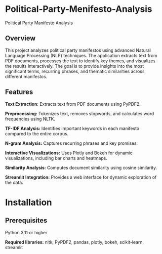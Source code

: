 # Political-Party-Menifesto-Analysis
Political Party Manifesto Analysis
## Overview
This project analyzes political party manifestos using advanced Natural Language Processing (NLP) techniques. The application extracts text from PDF documents, processes the text to identify key themes, and visualizes the results interactively.
The goal is to provide insights into the most significant terms, recurring phrases, and thematic similarities across different manifestos.

## Features

**Text Extraction:** Extracts text from PDF documents using PyPDF2.

**Preprocessing:** Tokenizes text, removes stopwords, and calculates word frequencies using NLTK.

**TF-IDF Analysis:** Identifies important keywords in each manifesto compared to the entire corpus.

**N-gram Analysis:** Captures recurring phrases and key promises.

**Interactive Visualizations:** Uses Plotly and Bokeh for dynamic visualizations, including bar charts and heatmaps.

**Similarity Analysis:** Computes document similarity using cosine similarity.

**Streamlit Integration:** Provides a web interface for dynamic exploration of the data.

# Installation

## Prerequisites

Python 3.11 or higher

**Required libraries:** nltk, PyPDF2, pandas, plotly, bokeh, scikit-learn, streamlit

